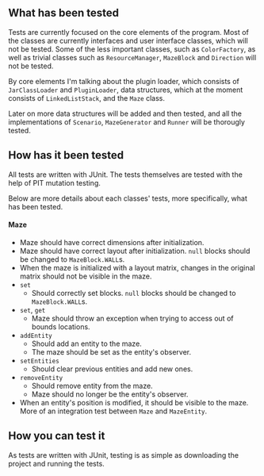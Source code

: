 ## What has been tested

Tests are currently focused on the core elements of the program. Most of the classes are currently interfaces and user interface
classes, which will not be tested. Some of the less important classes, such as `ColorFactory`, as well as trivial classes such as
`ResourceManager`, `MazeBlock` and `Direction` will not be tested.

By core elements I'm talking about the plugin loader, which consists of `JarClassLoader` and `PluginLoader`, data structures, which at the moment consists of `LinkedListStack`, and the `Maze` class.

Later on more data structures will be added and then tested, and all the implementations of `Scenario`, `MazeGenerator` and `Runner` will be thorougly tested.

## How has it been tested

All tests are written with JUnit. The tests themselves are tested with the help of PIT mutation testing.

Below are more details about each classes' tests, more specifically, what has been tested.

#### Maze

- Maze should have correct dimensions after initialization.
- Maze should have correct layout after initialization. `null` blocks should be changed to `MazeBlock.WALL`s.
- When the maze is initialized with a layout matrix, changes in the original matrix should not be visible in the maze.
- `set`
  - Should correctly set blocks. `null` blocks should be changed to `MazeBlock.WALL`s.
- `set`, `get`
  - Maze should throw an exception when trying to access out of bounds locations.
- `addEntity`
  - Should add an entity to the maze.
  - The maze should be set as the entity's observer.
- `setEntities`
  - Should clear previous entities and add new ones.
- `removeEntity`
  - Should remove entity from the maze.
  - Maze should no longer be the entity's observer.
- When an entity's position is modified, it should be visible to the maze. More of an integration test between `Maze` and `MazeEntity`.

## How you can test it

As tests are written with JUnit, testing is as simple as downloading the project and running the tests.
